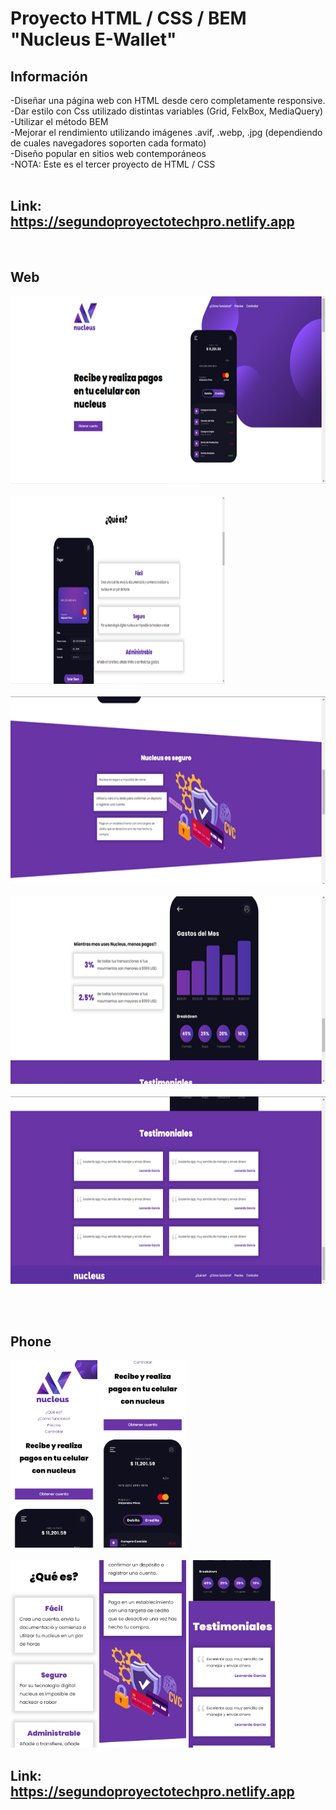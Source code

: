 # Proyecto HTML / CSS / BEM "Nucleus E-Wallet"


## Información

-Diseñar una página web con HTML desde cero  completamente responsive. <br>
-Dar estilo con Css utilizado distintas variables (Grid, FelxBox, MediaQuery)<br>
-Utilizar el método BEM<br>
-Mejorar el rendimiento utilizando imágenes .avif, .webp, .jpg (dependiendo de cuales navegadores soporten cada formato)<br>
-Diseño popular en sitios web contemporáneos<br>
-NOTA: Este es el tercer proyecto de HTML / CSS
<br><br>



## Link:  https://segundoproyectotechpro.netlify.app 
<br>


## Web
<p aling="center">
  <img  height="300" src="./imgMuestra/web-head.png" /><br><br>
  <img width="68%" height="300" src="./imgMuestra/web-section1.png" /><br><br>
  <img height="300" src="./imgMuestra/web-section2.png" /><br><br>
  <img height="300" src="./imgMuestra/web-section3.png" /><br><br>
  <img height="300" src="./imgMuestra/web-section4.png" /><br><br>
</p>
<br>

## Phone
  <p>
      <img height="300" src="./imgMuestra/phone-head.jpg" />
      <img height="300" src="./imgMuestra/phone-section1.jpg" /> <br><br>
      <img height="300" src="./imgMuestra/phone-section2.jpg" />
      <img height="300" src="./imgMuestra/phone-section3.jpg" />
      <img height="300" src="./imgMuestra/phone-section4.jpg" />
  </p>

  ## Link:  https://segundoproyectotechpro.netlify.app
